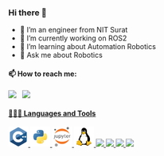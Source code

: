 ### Hi there 👋

  <!--[![Visits Badge](https://badges.pufler.dev/visits/pr-db/pr-db)](https://badges.pufler.dev/visits/pr-db/pr-db)-->

- 🔭 I’m an engineer from NIT Surat
- 🌱 I’m currently working on ROS2
- 🤔 I’m learning about Automation Robotics
- 💬 Ask me about Robotics

#### 📫 How to reach me:
  
[<img src="https://img.icons8.com/color/48/000000/linkedin.png" width="3.5%"/>](https://www.linkedin.com/in/prakhar-dubey-9a81021b6/)  &nbsp; 
<a href="mailto:prakhar.dub@gmail.com"> <img src="https://img.icons8.com/fluent/48/000000/gmail.png" width="3.5%"/>
  
 #### 👨🏻‍💻 Languages and Tools <br />
  <code><img height="40" src="https://raw.githubusercontent.com/github/explore/80688e429a7d4ef2fca1e82350fe8e3517d3494d/topics/cpp/cpp.png"></code>
  <code><img height="40" src="https://raw.githubusercontent.com/github/explore/80688e429a7d4ef2fca1e82350fe8e3517d3494d/topics/python/python.png"></code>
  <code><img height="40" src="https://raw.githubusercontent.com/github/explore/80688e429a7d4ef2fca1e82350fe8e3517d3494d/topics/jupyter-notebook/jupyter-notebook.png"></code>
  <code><img height="40" src="https://raw.githubusercontent.com/github/explore/80688e429a7d4ef2fca1e82350fe8e3517d3494d/topics/linux/linux.png"></code>
  <code><img height="40" src="https://styles.redditmedia.com/t5_2s5r6/styles/communityIcon_izevtzy9s7d51.png?width=256&s=f31a48eb84853857b0ff34f7e3aae70540d249b7"></code>
<code><img height="40" src="https://encrypted-tbn0.gstatic.com/images?q=tbn:ANd9GcTqiu-hjULb_PjgQp5BShFIAlbanJswzUvKZEPo8caeGzEh4prz7mEdW8aC1UVe5ToRqtU&usqp=CAU"></code>
  <code><img height="40" src="https://www.fatalerrors.org/images/blog/64dad673b14ed24d2733632b1afbc215.jpg"></code>
  <code><img height="40" src="https://encrypted-tbn0.gstatic.com/images?q=tbn:ANd9GcQnnzqFviM4WXu681Me473hKHxu2uHxIkiEWsArF5-2JTdTaamLQjwDxQqqH8a6TGh_5bI&usqp=CAU"></code>
<!--
[![Stats](https://github-readme-stats.vercel.app/api?username=pr-db&show_icons=true&theme=radical)](https://github-readme-stats.vercel.app/api?username=pr-db&show_icons=true&theme=radical)&nbsp; &nbsp; &nbsp; &nbsp; &nbsp; &nbsp; &nbsp; &nbsp; &nbsp; &nbsp; 

<img align="center" src="https://github-readme-stats.vercel.app/api/top-langs/?username=pr-db&layout=compact&theme=radical" />
-->

  
  
  
